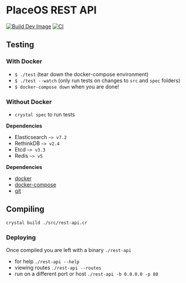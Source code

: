 # PlaceOS REST API 

[![Build Dev Image](https://github.com/PlaceOS/rest-api/actions/workflows/build-dev-image.yml/badge.svg)](https://github.com/PlaceOS/rest-api/actions/workflows/build-dev-image.yml)
[![CI](https://github.com/PlaceOS/rest-api/actions/workflows/ci.yml/badge.svg)](https://github.com/PlaceOS/rest-api/actions/workflows/ci.yml)

## Testing

### With Docker

- `$ ./test` (tear down the docker-compose environment)
- `$ ./test --watch` (only run tests on changes to `src` and `spec` folders)
- `$ docker-compose down` when you are done!

### Without Docker

- `crystal spec` to run tests

**Dependencies**

- Elasticsearch `~> v7.2`
- RethinkDB `~> v2.4`
- Etcd `~> v3.3`
- Redis `~> v5`

**Dependencies**

- [docker](https://www.docker.com/)
- [docker-compose](https://github.com/docker/compose)
- [git](https://git-scm.com/)

## Compiling

`crystal build ./src/rest-api.cr`

### Deploying

Once compiled you are left with a binary `./rest-api`

- for help `./rest-api --help`
- viewing routes `./rest-api --routes`
- run on a different port or host `./rest-api -b 0.0.0.0 -p 80`
